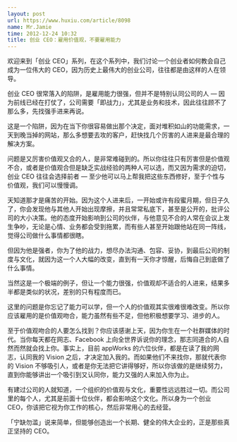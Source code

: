 ```yaml
---
layout: post
url: https://www.huxiu.com/article/8098
name: Mr.Jamie
time: 2012-12-24 10:32
title: 创业 CEO：雇用价值观，不要雇用能力
---
```

欢迎来到「创业 CEO」系列，在这个系列中，我们讨论一个创业者如何教会自己成为一位伟大的 CEO，因为历史上最伟大的创业公司，往往都是由这样的人在领导。

创业 CEO 很常落入的陷阱，是雇用能力很强，但并不是特别认同公司的人 — 因为前线已经在打仗了，公司需要「即战力」，尤其是业务和技术，因此往往顾不了那么多，先找强手进来再说。

这是一个陷阱，因为在当下你很容易做出那个决定，面对堆积如山的功能需求，一天到晚当掉的网站，那么多想要去攻的客户，赶快找几个厉害的人进来是最合理的解决方案。

问题是又厉害价值观又合的人，是非常难碰到的。所以你往往只有厉害但是价值观不合，或者是价值观合但是缺乏实战经验的两种人可以选，而又因为需求的迫切，创业 CEO 往往会选择前者 — 至少他可以马上帮我把这些东西修好，至于个性与价值观，我们可以慢慢调。

天知道那才是痛苦的开始。因为这个人进来后，一开始或许有段蜜月期，但日子久了，你会发现他与其他人开始出现摩擦，并且常常私底下，甚至是公开的，批评公司的大小决策。他的态度开始影响到公司的伙伴，与他意见不合的人常在会议上发生争吵，无论是心情、业务都会受到拖累，而有些人甚至开始跟他站在同一阵线，觉得公司做什么事情都很瞎。

但因为他是强者，你为了他的战力，想尽办法沟通、包容、妥协，到最后公司的制度与文化，就因为这一个人大幅的改变，直到有一天你才惊醒，后悔自己到底做了什么事情。

当然这是一个极端的例子，但让一个能力很强，价值观却不适合的人进来，结果多半都是类似的状况，差别的只有程度而已。

这里的问题是你忘记了能力可以学，但一个人的价值观其实很难很难改变。所以你应该雇用的是价值观吻合，能力虽然有些不足，但他积极想要学习、进步的人。

至于价值观吻合的人要怎么找到？你应该感谢上天，因为你生在一个社群媒体的时代。当你每天都在网志、Facebook 上向全世界诉说你的理念，那志同道合的人自然而然就会找上你。事实上，目前 appWorks 的六位伙伴，都是在读了我的网志，认同我的 Vision 之后，才决定加入我的。而如果他们不来找你，那就代表你的 Vision 不够吸引人，或者是你无法把它讲得够好，所以你该做的是继续努力，直到你能够讲出一个吸引到又认同你，能力又强的人来加入你为止。

有建过公司的人就知道，一个组织的价值观与文化，重要性远远胜过一切。而公司里的每个人，尤其是前面十位伙伴，都会影响这个文化。所以身为一个创业 CEO，你该把它视为你工作的核心，然后非常用心的去经营。

「宁缺勿滥」说来简单，但能够创造出一个长期、健全的伟大企业的，正是那些真正坚持的 CEO。

